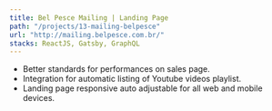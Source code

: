 ```yaml
---
title: Bel Pesce Mailing | Landing Page
path: "/projects/13-mailing-belpesce"
url: "http://mailing.belpesce.com.br/"
stacks: ReactJS, Gatsby, GraphQL
---
```


- Better standards for performances on sales page.
- Integration for automatic listing of Youtube videos playlist.
- Landing page responsive auto adjustable for all web and mobile devices.
